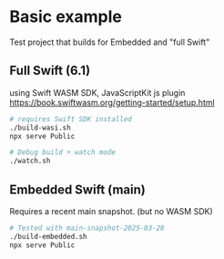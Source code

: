 # Basic example

Test project that builds for Embedded and "full Swift"

## Full Swift (6.1)

using Swift WASM SDK, JavaScriptKit js plugin
https://book.swiftwasm.org/getting-started/setup.html

```sh
# requires Swift SDK installed
./build-wasi.sh
npx serve Public
```

```sh
# Debug build + watch mode
./watch.sh
```

## Embedded Swift (main)
Requires a recent main snapshot. (but no WASM SDK)

```sh
# Tested with main-snapshot-2025-03-28
./build-embedded.sh
npx serve Public
```
